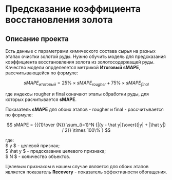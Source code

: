 # Предсказание коэффициента восстановления золота
## Описание проекта

Есть данные с параметрами химического состава сырья на разных этапах очистки золотой руды. Нужно обучить модель для предсказания коэффициента восстановления золота из золотосодержащей руды. Качество модели опрделеяется метрикой **Итоговый sMAPE**, рассчитывающейся по формуле:

$$
sMAPE_{итоговый} = 25\% \times sMAPE_{rougher} + 75\% \times sMAPE_{final} 
$$

где индексы rougher и final означают этапы обработки руды, для которых расчитывается **sMAPE**.

Показатель **sMAPE** для обоих этапов - rougher и final - рассчитывается по формуле:

$$
sMAPE = {{{1}\over {N}} \sum_{i=1}^N {|{y - \hat y|}\over{(|y| + |\hat y|) / 2}} \times 100\% }
$$

где:  
$ y $ - целевой признак;  
$ \hat y $ - предсказание целевого признака;  
$ N $ - количество объектов.  

Целевым признаком в нашем случае является для обоих этапов является показатель **Recovery** - показатель эффективности обогащения.
